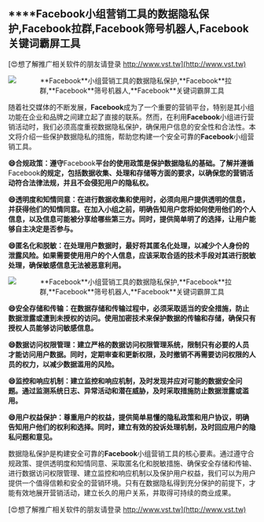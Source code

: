 ## ****Facebook**小组营销工具的数据隐私保护,**Facebook**拉群,**Facebook**筛号机器人,**Facebook**关键词霸屏工具**

[😍想了解推广相关软件的朋友请登录 http://www.vst.tw](http://www.vst.tw)

 <center><img src="https://vst.tw/MP4/tuiguang/png/0.png" alt="**Facebook**小组营销工具的数据隐私保护,**Facebook**拉群,**Facebook**筛号机器人,**Facebook**关键词霸屏工具"></center>

随着社交媒体的不断发展，**Facebook**成为了一个重要的营销平台，特别是其小组功能在企业和品牌之间建立起了直接的联系。然而，在利用**Facebook**小组进行营销活动时，我们必须高度重视数据隐私保护，确保用户信息的安全性和合法性。本文将介绍一些保护数据隐私的措施，帮助您构建一个安全可靠的**Facebook**小组营销工具。

**😄合规政策：遵守**Facebook**平台的使用政策是保护数据隐私的基础。了解并遵循**Facebook**的规定，包括数据收集、处理和存储等方面的要求，以确保您的营销活动符合法律法规，并且不会侵犯用户的隐私权。**

**😄透明度和知情同意：在进行数据收集和使用时，必须向用户提供透明的信息，并获得他们的知情同意。在加入小组之前，明确告知用户您将如何使用他们的个人信息，以及信息可能被分享给哪些第三方。同时，提供简单明了的选择，让用户能够自主决定是否参与。**

**😄匿名化和脱敏：在处理用户数据时，最好将其匿名化处理，以减少个人身份的泄露风险。如果需要使用用户的个人信息，应该采取合适的技术手段对其进行脱敏处理，确保敏感信息无法被恶意利用。**

 <center><img src="https://vst.tw/MP4/tuiguang/png/7.png" alt="**Facebook**小组营销工具的数据隐私保护,**Facebook**拉群,**Facebook**筛号机器人,**Facebook**关键词霸屏工具"></center>

**😄安全存储和传输：在数据存储和传输过程中，必须采取适当的安全措施，防止数据泄露或遭到未授权的访问。使用加密技术来保护数据的传输和存储，确保只有授权人员能够访问敏感信息。**

**😄数据访问权限管理：建立严格的数据访问权限管理系统，限制只有必要的人员才能访问用户数据。同时，定期审查和更新权限，及时撤销不再需要访问权限的人员的权力，以减少数据滥用的风险。**

**😄监控和响应机制：建立监控和响应机制，及时发现并应对可能的数据安全问题。通过监测系统日志、异常活动和潜在威胁，及时采取措施防止数据泄露或滥用。**

**😄用户权益保护：尊重用户的权益，提供简单易懂的隐私政策和用户协议，明确告知用户他们的权利和选择。同时，建立有效的投诉处理机制，及时回应用户的隐私问题和意见。**

数据隐私保护是构建安全可靠的**Facebook**小组营销工具的核心要素。通过遵守合规政策、提供透明度和知情同意、采取匿名化和脱敏措施、确保安全存储和传输、进行数据访问权限管理、建立监控和响应机制以及保护用户权益，我们可以为用户提供一个值得信赖和安全的营销环境。只有在数据隐私得到充分保护的前提下，才能有效地展开营销活动，建立长久的用户关系，并取得可持续的商业成果。

[😍想了解推广相关软件的朋友请登录 http://www.vst.tw](http://www.vst.tw)



